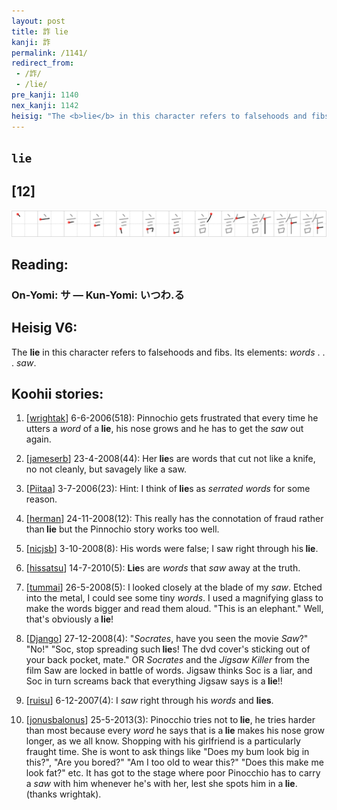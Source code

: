 ```yaml
---
layout: post
title: 詐 lie
kanji: 詐
permalink: /1141/
redirect_from:
 - /詐/
 - /lie/
pre_kanji: 1140
nex_kanji: 1142
heisig: "The <b>lie</b> in this character refers to falsehoods and fibs. Its elements: <i>words</i> . . . <i>saw</i>."
---
```


## `lie`

## [12]

<div class="stroke"><img src="../images/E8A990.png" /></div>

## Reading:

### On-Yomi: サ &mdash; Kun-Yomi: いつわ.る

## Heisig V6:

The <b>lie</b> in this character refers to falsehoods and fibs. Its elements: <i>words</i> . . . <i>saw</i>.

## Koohii stories:

1) [<a href="http://kanji.koohii.com/profile/wrightak">wrightak</a>] 6-6-2006(518): Pinnochio gets frustrated that every time he utters a <em>word</em> of a<strong> lie</strong>, his nose grows and he has to get the <em>saw</em> out again.

2) [<a href="http://kanji.koohii.com/profile/jameserb">jameserb</a>] 23-4-2008(44): Her<strong> lie</strong>s are words that cut not like a knife, no not cleanly, but savagely like a saw.

3) [<a href="http://kanji.koohii.com/profile/Piitaa">Piitaa</a>] 3-7-2006(23): Hint: I think of<strong> lie</strong>s as <em>serrated words</em> for some reason.

4) [<a href="http://kanji.koohii.com/profile/herman">herman</a>] 24-11-2008(12): This really has the connotation of fraud rather than<strong> lie</strong> but the Pinnochio story works too well.

5) [<a href="http://kanji.koohii.com/profile/nicjsb">nicjsb</a>] 3-10-2008(8): His words were false; I saw right through his<strong> lie</strong>.

6) [<a href="http://kanji.koohii.com/profile/hissatsu">hissatsu</a>] 14-7-2010(5): <strong>Lie</strong>s are <em>words</em> that <em>saw</em> away at the truth.

7) [<a href="http://kanji.koohii.com/profile/tummai">tummai</a>] 26-5-2008(5): I looked closely at the blade of my <em>saw</em>. Etched into the metal, I could see some tiny <em>words</em>. I used a magnifying glass to make the words bigger and read them aloud. &quot;This is an elephant.&quot; Well, that&#039;s obviously a<strong> lie</strong>!

8) [<a href="http://kanji.koohii.com/profile/Django">Django</a>] 27-12-2008(4): &quot;<em>Socrates</em>, have you seen the movie <em>Saw</em>?&quot; &quot;No!&quot; &quot;Soc, stop spreading such<strong> lie</strong>s! The dvd cover&#039;s sticking out of your back pocket, mate.&quot; OR <em>Socrates</em> and the <em>Jigsaw Killer</em> from the film Saw are locked in battle of words. Jigsaw thinks Soc is a liar, and Soc in turn screams back that everything Jigsaw says is a<strong> lie</strong>!!

9) [<a href="http://kanji.koohii.com/profile/ruisu">ruisu</a>] 6-12-2007(4): I <em>saw</em> right through his <em>words</em> and <strong>lies</strong>.

10) [<a href="http://kanji.koohii.com/profile/jonusbalonus">jonusbalonus</a>] 25-5-2013(3): Pinocchio tries not to<strong> lie</strong>, he tries harder than most because every <em>word</em> he says that is a<strong> lie</strong> makes his nose grow longer, as we all know. Shopping with his girlfriend is a particularly fraught time. She is wont to ask things like &quot;Does my bum look big in this?&quot;, &quot;Are you bored?&quot; &quot;Am I too old to wear this?&quot; &quot;Does this make me look fat?&quot; etc. It has got to the stage where poor Pinocchio has to carry a <em>saw</em> with him whenever he&#039;s with her, lest she spots him in a<strong> lie</strong>. (thanks wrightak).
